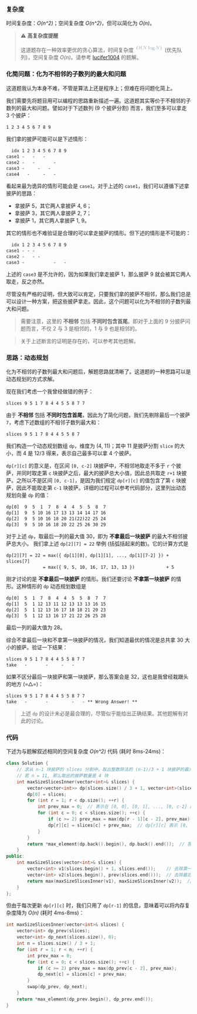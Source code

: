### 复杂度

时间复杂度：*O(n^2)*；空间复杂度 *O(n^2)*，但可以简化为 *O(n)*。

>  ⚠️ **高复杂度提醒**
>
> 这道题存在一种效率更优的贪心算法，时间复杂度 ![O(n\logn) ](./p__O_n_log_n__.png)  (优先队列)，空间复杂度 *O(n)*。请参考 [lucifer1004](https://leetcode-cn.com/problems/pizza-with-3n-slices/solution/shuang-xiang-lian-biao-tan-xin-suan-fa-shi-jian-fu/) 的题解。

### 化简问题：化为不相邻的子数列的最大和问题

这道题我认为本身不难，不管是算法上还是程序上；但难在将问题化简上。

我们需要先将题目用可以编程的思路重新描述一遍。这道题其实等价于不相邻的子数列的最大和问题。譬如对于下述数列 (9 个披萨分割) 而言，我们至多可以拿走 3 个披萨：
```
1 2 3 4 5 6 7 8 9
```
我们拿的披萨可能可以是下述情形：
```
  idx 1 2 3 4 5 6 7 8 9
case1 -   -   -
case2 -   -       -
case3 -     -   -
case4   -     -   -
```
看起来最为诡异的情形可能会是 `case1`。对于上述的 `case1`，我们可以遵循下述拿披萨的思路：
- 拿披萨 5，其它两人拿披萨 4, 6；
- 拿披萨 3，其它两人拿披萨 2, 7；
- 拿披萨 1，其它两人拿披萨 1, 9。

其它的情形也不难验证是合理的可以拿走披萨的情形。但下述的情形是不可能的：
```
  idx 1 2 3 4 5 6 7 8 9
case1 - - -
case2 -   - -
case3 -           -   -
```
上述的 `case3` 是不允许的，因为如果我们拿走披萨 1，那么披萨 9 就会被其它两人取走，反之亦然。

尽管没有严格的证明，但大致可以肯定，只要我们拿的披萨不相邻，那么我们总是可以设计一种方案，把这些披萨拿走。因此，这个问题可以化为不相邻的子数列最大和问题。

> 需要注意，这里的 **不相邻** 包括 **不同时包含首尾**。即对于上面的 9 分披萨问题而言，不仅 2 与 3 是相邻的，1 与 9 也是相邻的。

> 关于上述断言的证明是存在的，可以参考其他题解。

### 思路：动态规划

化为不相邻的子数列最大和问题后，解题思路就清晰了。这道题的一种思路可以是动态规划的方式求解。

现在我们考虑一个我曾经做错的例子：
```
slices 9 5 1 7 8 4 4 5 5 8 7 7
```
由于 **不相邻** 包括 **不同时包含首尾**，因此为了简化问题，我们先剔除最后一个披萨 `7`，考虑下述数组的不相邻子数列最大和：
```
slices 9 5 1 7 8 4 4 5 5 8 7
```

我们构造一个动态规划数组 `dp`，维度为 (4, 11)；其中 11 是披萨分割 `slice` 的大小，而 4 是 12/3 得来，表示自己最多可以拿 4 个披萨。

`dp[r][c]` 的意义是，在区间 `[0, c-2]` 块披萨中，不相邻地取走不多于 `r` 个披萨，并同时取走第 `c` 块披萨之后，最大的披萨总大小值，因此总共取走 `r+1` 块披萨。之所以不是区间 `[0, c-1]`，是因为我们规定 `dp[r][c]` 的值包含了第 `c` 块披萨，因此不能取走第 `c-1` 块披萨。详细的过程可以参考代码部分，这里列出动态规划向量 `dp` 的值：
```
dp[0]  9  5  1  7  8  4  4  5  5  8  7
dp[1]  9  5 10 16 17 13 13 14 14 17 16
dp[2]  9  5 10 16 18 20 21(22)22 25 24
dp[3]  9  5 10 16 18 20 22 25 26 30 29
```
对于上述 `dp`，取最后一列的最大值 30，即为 **不拿最后一块披萨** 的最大不相邻披萨总大小。
我们拿上述 `dp[2][7] = 22` 举例 (括弧括起来的数)。它的计算方式是
```
dp[2][7] = 22 = max({ dp[1][0], dp[1][1], ..., dp[1][7-2] }) + slices[7]
              = max({ 9, 5, 10, 16, 17, 13, 13 })            + 5
```

刚才讨论的是 **不拿最后一块披萨** 的情形。我们还要讨论 **不拿第一块披萨** 的情形。这种情形的 `dp` 动态规划数组是
```
dp[0]  5  1  7  8  4  4  5  5  8  7  7
dp[1]  5  1 12 13 11 12 13 13 13 16 15
dp[2]  5  1 12 13 16 17 18 18 21 20 23
dp[3]  5  1 12 13 16 17 21 22 26 25 28
```
最后一列的最大值为 28。

综合不拿最后一块和不拿第一块披萨的情况，我们知道最优的情况是总共拿 30 大小的披萨。验证一下结果：
```
slices 9 5 1 7 8 4 4 5 5 8 7 7
take   -       -     -   -
```

如果不区分最后一块披萨和第一块披萨，那么答案会是 32，这也是我曾经栽跟头的地方 (=△=)：
```
slices 9 5 1 7 8 4 4 5 5 8 7 7
take   -       -         -   - ** Wrong Answer! **
```

> 上述 `dp` 的设计未必是最合理的，尽管似乎能给出正确结果。其他题解有对此的讨论。

### 代码

下述为与题解叙述相同的空间复杂度 *O(n^2)* 代码 (耗时 8ms-24ms)：

```c++
class Solution {
    // 求从 n-1 块披萨的 slices 分割中，取出整数除法的 (n-1)/3 + 1 块披萨的最大披萨总和
    // 若 n = 11, 那么取出的披萨数量是 4 块
    int maxSizeSlicesInner(vector<int>& slices) {
        vector<vector<int>> dp(slices.size() / 3 + 1, vector<int>(slices.size(), 0));
        dp[0] = slices;
        for (int r = 1; r < dp.size(); ++r) {
            int prev_max = 0;  // 表示在 [0, 0], [0, 1], ..., [0, c-2] 区间披萨，取出不多于 r 块披萨的情形下，最大披萨总和的最大值
            for (int c = 0; c < slices.size(); ++c) {
                if (c >= 2) prev_max = max(dp[r - 1][c - 2], prev_max);
                dp[r][c] = slices[c] + prev_max;  // dp[r][c] 表示 [0, c] 区间的披萨，取出不多于 r + 1 块 (包括第 c 块) 披萨的情形下，最大披萨总和
            }
        }
        return *max_element(dp.back().begin(), dp.back().end());  // 答案即是 dp 的最后一行的最大值
    }
public:
    int maxSizeSlices(vector<int>& slices) {
        vector<int> v1(slices.begin() + 1, slices.end());    // 去除第一块披萨的情形
        vector<int> v2(slices.begin(), prev(slices.end()));  // 去除最后一块披萨的情形
        return max(maxSizeSlicesInner(v1), maxSizeSlicesInner(v2));  // 取两种情形的最大值
    }
};
```

但由于每次更新 `dp[r][c]` 时，我们只用了 `dp[r-1]` 的信息，意味着可以将内存复杂度降为 *O(n)* (耗时 4ms-8ms)：

```c++
int maxSizeSlicesInner(vector<int>& slices) {
    vector<int> dp_prev(slices);
    vector<int> dp_next(slices.size(), 0);
    int n = slices.size() / 3 + 1;
    for (int r = 1; r < n; ++r) {
        int prev_max = 0;
        for (int c = 0; c < slices.size(); ++c) {
            if (c >= 2) prev_max = max(dp_prev[c - 2], prev_max);
            dp_next[c] = slices[c] + prev_max;
        }
        swap(dp_prev, dp_next);
    }
    return *max_element(dp_prev.begin(), dp_prev.end());
}
```